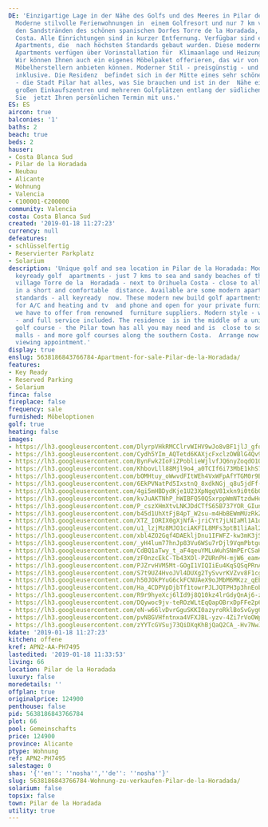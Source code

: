 ```yaml
---
DE: 'Einzigartige Lage in der Nähe des Golfs und des Meeres in Pilar de la Horadada:
  Moderne stilvolle Ferienwohnungen in  einem Golfresort und nur 7 km vom Meer und
  den Sandstränden des schönen spanischen Dorfes Torre de la Horadada,  neben Orihuela
  Costa. Alle Einrichtungen sind in kurzer Entfernung. Verfügbar sind einige moderne
  Apartments, die  nach höchsten Standards gebaut wurden. Diese modernen neu gebauten
  Apartments verfügen über Vorinstallation für  Klimaanlage und Heizung, TV und Telefon.
  Wir können Ihnen auch ein eigenes Möbelpaket offerieren, das wir von  namhaften
  Möbelherstellern anbieten können. Moderner Stil - preisgünstig - und voller Service
  inklusive. Die Residenz  befindet sich in der Mitte eines sehr schönen Golfplatzes
  - die Stadt Pilar hat alles, was Sie brauchen und ist in der  Nähe einer Reihe von
  großen Einkaufszentren und mehreren Golfplätzen entlang der südlichen Costa. Vereinbaren
  Sie  jetzt Ihren persönlichen Termin mit uns.'
ES: ES
aircon: true
balconies: '1'
baths: 2
beach: true
beds: 2
hauser:
- Costa Blanca Sud
- Pilar de la Horadada
- Neubau
- Alicante
- Wohnung
- Valencia
- €100001-€200000
community: Valencia
costa: Costa Blanca Sud
created: '2019-01-18 11:27:23'
currency: null
defeatures:
- schlüsselfertig
- Reservierter Parkplatz
- Solarium
description: 'Unique golf and sea location in Pilar de la Horadada: Modern stylish
  keyready golf  apartments - just 7 kms to sea and sandy beaches of the lovely Spanish
  village Torre de la  Horadada - next to Orihuela Costa - close to all amenities
  in a short and comfortable  distance. Available are some modern apartments - highest
  standards - all keyready  now. These modern new build golf apartments are pre-installed
  for A/C and heating and tv  and phone and open for your private furniture pack which
  we have to offer from renowned  furniture suppliers. Modern style - well priced
  - and full service included. The residence  is in the middle of a unique lovely
  golf course - the Pilar town has all you may need and is  close to some huge shopping
  malls - and more golf courses along the southern Costa.  Arrange now your personal
  viewing appointment.'
display: true
enslug: 5638186843766784-Apartment-for-sale-Pilar-de-la-Horadada/
features:
- Key Ready
- Reserved Parking
- Solarium
finca: false
fireplace: false
frequency: sale
furnished: Möbeloptionen
golf: true
heating: false
images:
- https://lh3.googleusercontent.com/DlyrpVHkRMCClrvWIHV9wJo8vBF1jlJ_gfoXqidES3zx6aFm5lcOGHZQqwHhHfkpp_xhcqgynL4Ic27fwEv8=w640-rj-e30-l100
- https://lh3.googleusercontent.com/Cydh5YIm_AQTetd6KAXjcFxclzOWBlG4Qv9XOp1pw2Kdc4VSokmTJ3f_Qlc85buvdfSBMhqClbPLuj22ydZ2=w640-rj-e30-l100
- https://lh3.googleusercontent.com/BynFwk2IoFiZPoblieWjlvfJQ6nyZoqdO1OaEuhFLsmqa0q5CSNZFCgVa5DuJOSrfgyHknAXHCRNpUaI7Xg0=w640-rj-e30-l100
- https://lh3.googleusercontent.com/KhbovLll88Mjl9o4_a0TCIf6i73MbE1khS7_T6oC0jbuSuI_hV32T3QxLcCC65EQkQxFAqn1fYWksXPlllY=w640-rj-e30-l100
- https://lh3.googleusercontent.com/bOMHtuy_oWwvdFItWEh4VxWFpAfYTGM0r9BI5w5xpK5YKVlaCyoOsXf5y01K1By68KzoL0VIUcs_3xvNA-w=w640-rj-e30-l100
- https://lh3.googleusercontent.com/6EkPVNatPd5IxstnQ_8xdkNGj_q8u5jdFf-Ep9U2LYh5CcwaWgoUoTC2XlJB3hJLKyAFADXFpbCbsVbW6waM=w640-rj-e30-l100
- https://lh3.googleusercontent.com/4gi5mHBDydKje1U23XpNgqV81xkn9i0t6b0VwC-t0mbKI_EfPSEKPR9B20sYrdrzZLQ3TpNbJEqc_3XLGgHR=w640-rj-e30-l100
- https://lh3.googleusercontent.com/kvJuAKTNhP_hWIBFQ50QSxrppWmNTtzdwHoQeL9vkNBCkuBQiGkIgqt0WAPnhn6wXwdwYWYaIfeocbFSSWAaYg=w640-rj-e30-l100
- https://lh3.googleusercontent.com/P_cszXHmXtvLNKJDdCTfS65B737YOR_GIun6uExUpAHOsIdluLCRXfGwlY7ndz-a0Q989Kpugga14LyGEks=w640-rj-e30-l100
- https://lh3.googleusercontent.com/b45d1UhXtFjB4pT_W2su-m4HbBEWmMUzRkZB9BIhQTWeVxqEQAnDa-g80__8-2vqlBhIZEIe8DCQL7ueD51-=w640-rj-e30-l100
- https://lh3.googleusercontent.com/XTZ_IORIX0gXjNfA-jriCYt7jLNIaMl1A1qj39YJKDdtVczdFYJxv178IMScib3lSgIvVVWTkZJZRnOOabG4=w640-rj-e30-l100
- https://lh3.googleusercontent.com/u1_lzjMz8MJO1ciAKFIL8MFs3ptB1liAal2PmwTz0a8fJTqXRyojutmSXrUH7pSO-tSAFrg2Wm7Bmw9y27oR=w640-rj-e30-l100
- https://lh3.googleusercontent.com/xbl4ZO2Gqf4DAEkljDnu1IFWFZ-kw3mK3jSnzXfqWX2NLwejGt4jKCb0ecqkBtB95D6Y2ZsOJezJLz5opqo=w640-rj-e30-l100
- https://lh3.googleusercontent.com/_yH4lum77hnJp83Vu6WSu7rDjl9VqmPbtguB06fV_TiO9dCCrtwcEQv7SV_6Y88ahinW-W-Ljn754uyY7T9Siw=w640-rj-e30-l100
- https://lh3.googleusercontent.com/CdBQ1aTwy_t_aF4qeuYMLuWuhSNmPErCSaKuajMzxJL8ZD6pN9qr8qDVY-facZq6UUCwl-C-mRUYRroRjZc=w640-rj-e30-l100
- https://lh3.googleusercontent.com/zF0nzcEkC-Tb43XOl-PZURnPH-mjW6_eam4-7EXQx5845wTPF-rcbNar6u4SO3zdH6GS1hHCmQO-CcEf4503=w640-rj-e30-l100
- https://lh3.googleusercontent.com/PJZrvHVM5Mt-GOgI1VIQIiEu4KqSQSqPRnAyzxhLqSkRjO6ExANi0lTcsGDraZdy8YRatTp0WSKOFgN9jxYC=w640-rj-e30-l100
- https://lh3.googleusercontent.com/S7t9UZ4HvoJVl4DUXg2TySvvrKVZvv8F1cgK2Cx9zhQPgBzinTzNkqEpgc_ngFVyjZS1-Q0ISyAXLn8V9Xw=w640-rj-e30-l100
- https://lh3.googleusercontent.com/h50JOkPYuG6ckFCNUAeX9oJMbM6MKzz_qEEjZhCRFaPSlQWzREhIr_UTHbsPg7S-Xh1XDvYdRxJ7m3qy0eE=w640-rj-e30-l100
- https://lh3.googleusercontent.com/Ha_4CDPVpDjbTf1towrPJLJQTPH3p3hnEobS5fiohDiwsRn1CwScc_h6B-o4R2oyT1GOaNwTyBvHln6q8L1L=w640-rj-e30-l100
- https://lh3.googleusercontent.com/R9r9hyeXcj6lId9j8Q10kz4lrGdyQnAj6-zpvsk9coLpDnDWBM9ADCMVm5zIj6nwVfyRh37mA4gSgb45L4FXSg=w640-rj-e30-l100
- https://lh3.googleusercontent.com/DQywoc9jv-teROzWLtEqQapOBrxDpFFe2p6raDOEjHFH-hm1RkjilsjrGKQXpNSdjEzPPbXtzZ8TzIzhFI0=w640-rj-e30-l100
- https://lh3.googleusercontent.com/eN-w66lvDvrGguSKKI0azyroRklBoSvGyg6z0p5FbcFGvt4vAaM8ADQv6PKAgJI8zz2mLw36lOp4vc1LXo-tXQ=w640-rj-e30-l100
- https://lh3.googleusercontent.com/pvN8GVHfntnxa4VFXJBL-yzv-4Zi7rVoOWpiCc1R4JTbxuqrxh_akpWp-ghuSN-xiwz_Ya0Ko9t0VodusnqNTg=w640-rj-e30-l100
- https://lh3.googleusercontent.com/zYYTcGVSuj73QiDXqKhBjQaQ2CA_-Hv7NwJs9PlKdF2JxQb-LbHe7tg5b3wIUFDkoZnV0phLY3CIYyUlr47-Yw=w640-rj-e30-l100
kdate: '2019-01-18 11:27:23'
kitchen: offene
kref: APN2-AA-PH7495
lastedited: '2019-01-18 11:33:53'
living: 66
location: Pilar de la Horadada
luxury: false
moredetails: ''
offplan: true
originalprice: 124900
penthouse: false
pid: 5638186843766784
plot: 66
pool: Gemeinschafts
price: 124900
province: Alicante
ptype: Wohnung
ref: APN2-PH7495
salestage: 0
shas: '{''en'': ''nosha'',''de'': ''nosha''}'
slug: 5638186843766784-Wohnung-zu-verkaufen-Pilar-de-la-Horadada/
solarium: false
topsix: false
town: Pilar de la Horadada
utility: true
---
```

